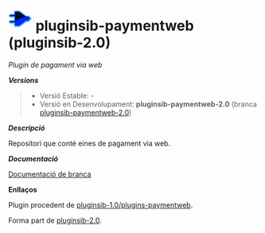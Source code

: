 # ![Logo](https://github.com/GovernIB/maven/raw/binaris/pluginsib/projectinfo_Attachments/icon.jpg) pluginsib-paymentweb  (pluginsib-2.0)
*Plugin de pagament via web*

***Versions***

> - Versió Estable: -
> - Versió en Desenvolupament: __pluginsib-paymentweb-2.0__ (branca [pluginsib-paymentweb-2.0](../../tree/pluginsib-paymentweb-2.0))

***Descripció***

Repositori que conté eines de pagament via web.

***Documentació***

[Documentació de branca](../../tree/pluginsib-csvgenerator-2.0#documentaci%C3%B3)

**Enllaços**

Plugin procedent de [pluginsib-1.0/plugins-paymentweb](https://github.com/GovernIB/pluginsib/tree/pluginsib-1.0/plugins-paymentweb).  

Forma part de [pluginsib-2.0](https://github.com/GovernIB/pluginsib/tree/pluginsib-2.0).
